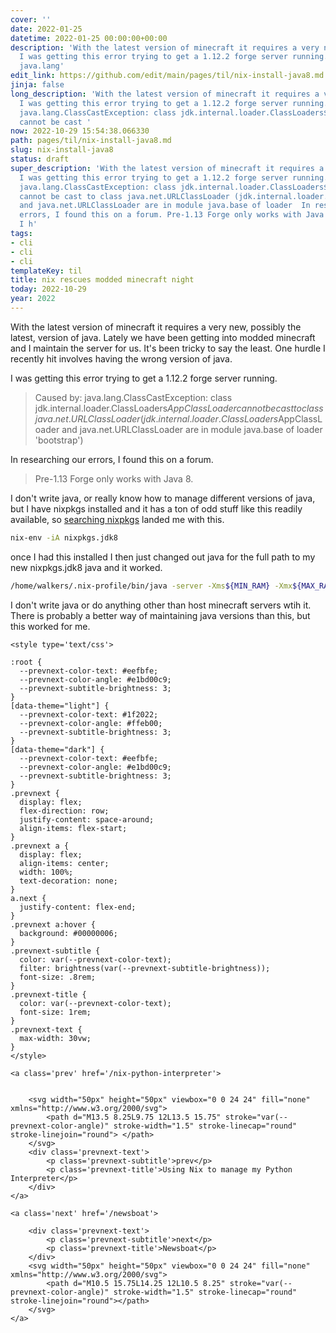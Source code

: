 ```yaml
---
cover: ''
date: 2022-01-25
datetime: 2022-01-25 00:00:00+00:00
description: 'With the latest version of minecraft it requires a very new, possibly
  I was getting this error trying to get a 1.12.2 forge server running. Caused by:
  java.lang'
edit_link: https://github.com/edit/main/pages/til/nix-install-java8.md
jinja: false
long_description: 'With the latest version of minecraft it requires a very new, possibly
  I was getting this error trying to get a 1.12.2 forge server running. Caused by:
  java.lang.ClassCastException: class jdk.internal.loader.ClassLoaders$AppClassLoader
  cannot be cast '
now: 2022-10-29 15:54:38.066330
path: pages/til/nix-install-java8.md
slug: nix-install-java8
status: draft
super_description: 'With the latest version of minecraft it requires a very new, possibly
  I was getting this error trying to get a 1.12.2 forge server running. Caused by:
  java.lang.ClassCastException: class jdk.internal.loader.ClassLoaders$AppClassLoader
  cannot be cast to class java.net.URLClassLoader (jdk.internal.loader.ClassLoaders$AppClassLoader
  and java.net.URLClassLoader are in module java.base of loader  In researching our
  errors, I found this on a forum. Pre-1.13 Forge only works with Java 8. I don once
  I h'
tags:
- cli
- cli
- cli
templateKey: til
title: nix rescues modded minecraft night
today: 2022-10-29
year: 2022
---
```


With the latest version of minecraft it requires a very new, possibly
the latest, version of java.  Lately we have been getting into modded
minecraft and I maintain the server for us.  It's been tricky to say the
least.  One hurdle I recently hit involves having the wrong version of
java.

I was getting this error trying to get a 1.12.2 forge server running.

> Caused by: java.lang.ClassCastException: class jdk.internal.loader.ClassLoaders$AppClassLoader cannot be cast to class java.net.URLClassLoader (jdk.internal.loader.ClassLoaders$AppClassLoader and java.net.URLClassLoader are in module java.base of loader 'bootstrap')

In researching our errors, I found this on a forum.

> Pre-1.13 Forge only works with Java 8.

I don't write java, or really know how to manage different versions of
java, but I have nixpkgs installed and it has a ton of odd stuff like
this readily available, so
[searching nixpkgs](https://search.nixos.org/packages?channel=21.05&show=jdk8&from=0&size=50&sort=relevance&type=packages&query=java+8)
landed me with this.

``` bash
nix-env -iA nixpkgs.jdk8
```

once I had this installed I then just changed out java for the full path
to my new nixpkgs.jdk8 java and it worked.

``` bash
/home/walkers/.nix-profile/bin/java -server -Xms${MIN_RAM} -Xmx${MAX_RAM} ${JAVA_PARAMETERS} -jar ${SERVER_JAR} nogui
```

I don't write java or do anything other than host minecraft servers wtih
it.  There is probably a better way of maintaining java versions than
this, but this worked for me.
<div class='prevnext'>

    <style type='text/css'>

    :root {
      --prevnext-color-text: #eefbfe;
      --prevnext-color-angle: #e1bd00c9;
      --prevnext-subtitle-brightness: 3;
    }
    [data-theme="light"] {
      --prevnext-color-text: #1f2022;
      --prevnext-color-angle: #ffeb00;
      --prevnext-subtitle-brightness: 3;
    }
    [data-theme="dark"] {
      --prevnext-color-text: #eefbfe;
      --prevnext-color-angle: #e1bd00c9;
      --prevnext-subtitle-brightness: 3;
    }
    .prevnext {
      display: flex;
      flex-direction: row;
      justify-content: space-around;
      align-items: flex-start;
    }
    .prevnext a {
      display: flex;
      align-items: center;
      width: 100%;
      text-decoration: none;
    }
    a.next {
      justify-content: flex-end;
    }
    .prevnext a:hover {
      background: #00000006;
    }
    .prevnext-subtitle {
      color: var(--prevnext-color-text);
      filter: brightness(var(--prevnext-subtitle-brightness));
      font-size: .8rem;
    }
    .prevnext-title {
      color: var(--prevnext-color-text);
      font-size: 1rem;
    }
    .prevnext-text {
      max-width: 30vw;
    }
    </style>
    
    <a class='prev' href='/nix-python-interpreter'>
    

        <svg width="50px" height="50px" viewbox="0 0 24 24" fill="none" xmlns="http://www.w3.org/2000/svg">
            <path d="M13.5 8.25L9.75 12L13.5 15.75" stroke="var(--prevnext-color-angle)" stroke-width="1.5" stroke-linecap="round" stroke-linejoin="round"> </path>
        </svg>
        <div class='prevnext-text'>
            <p class='prevnext-subtitle'>prev</p>
            <p class='prevnext-title'>Using Nix to manage my Python Interpreter</p>
        </div>
    </a>
    
    <a class='next' href='/newsboat'>
    
        <div class='prevnext-text'>
            <p class='prevnext-subtitle'>next</p>
            <p class='prevnext-title'>Newsboat</p>
        </div>
        <svg width="50px" height="50px" viewbox="0 0 24 24" fill="none" xmlns="http://www.w3.org/2000/svg">
            <path d="M10.5 15.75L14.25 12L10.5 8.25" stroke="var(--prevnext-color-angle)" stroke-width="1.5" stroke-linecap="round" stroke-linejoin="round"></path>
        </svg>
    </a>
  </div>